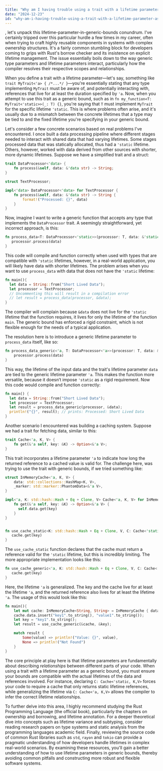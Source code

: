 ```yaml
---
title: "Why am I having trouble using a trait with a lifetime parameter as a generic bound?"
date: "2024-12-23"
id: "why-am-i-having-trouble-using-a-trait-with-a-lifetime-parameter-as-a-generic-bound"
---
```


, let's unpack this lifetime-parameter-in-generic-bounds conundrum. I've certainly tripped over this particular hurdle a few times in my career, often when trying to craft highly reusable components in systems with complex ownership structures. It's a fairly common stumbling block for developers coming to grips with Rust's borrow checker and its insistence on explicit lifetime management. The issue essentially boils down to the way generic type parameters and lifetime parameters interact, particularly how the compiler resolves their respective scopes and relationships.

When you define a trait with a lifetime parameter—let's say, something like `trait MyTrait<'a> { /*...*/ }`—you're essentially stating that any type implementing `MyTrait` must be aware of, and potentially interacting with, references that live for at least the duration specified by `'a`. Now, when you attempt to use this trait as a generic bound, such as in `fn my_function<T: MyTrait<'static>>(_: T) {}`, you're saying that `T` must implement `MyTrait` for the specific lifetime `'static`. This is where problems often arise, and it's usually due to a mismatch between the concrete lifetimes that a type may be tied to and the fixed lifetime you're specifying in your generic bound.

Let's consider a few concrete scenarios based on real problems I've encountered. I once built a data processing pipeline where different stages needed to interact with shared data that had varying lifetimes. Some stages processed data that was statically allocated, thus had a `'static` lifetime. Others, however, worked with data derived from other sources with shorter, more dynamic lifetimes. Suppose we have a simplified trait and a struct:

```rust
trait DataProcessor<'data> {
    fn process(&self, data: &'data str) -> String;
}

struct TextProcessor;

impl<'data> DataProcessor<'data> for TextProcessor {
    fn process(&self, data: &'data str) -> String {
        format!("Processed: {}", data)
    }
}
```

Now, imagine I want to write a generic function that accepts any type that implements the `DataProcessor` trait. A seemingly straightforward, yet incorrect approach, is this:

```rust
fn process_data<T: DataProcessor<'static>>(processor: T, data: &'static str) -> String {
   processor.process(data)
}
```

This code will compile and function correctly when used with types that are compatible with `'static` lifetimes, however, in a real-world application, you will likely have data with shorter lifetimes. The problem arises when you want to use `process_data` with data that does not have the `'static` lifetime:

```rust
fn main(){
  let data = String::from("Short Lived Data");
  let processor = TextProcessor;
  // Uncommenting this will result in a compilation error
  // let result = process_data(processor, &data);
}
```

The compiler will complain because `&data` does not live for the `'static` lifetime that the function requires, it lives for only the lifetime of the function `main`. The generic bound has enforced a rigid constraint, which is not flexible enough for the needs of a typical application.

The resolution here is to introduce a generic lifetime parameter to `process_data` itself, like so:

```rust
fn process_data_generic<'a, T: DataProcessor<'a>>(processor: T, data: &'a str) -> String {
    processor.process(data)
}
```

This way, the lifetime of the input data and the trait's lifetime parameter `data` are tied to the generic lifetime parameter `'a`. This makes the function more versatile, because it doesn’t impose `'static` as a rigid requirement. Now this code would compile and function correctly:

```rust
fn main() {
  let data = String::from("Short Lived Data");
  let processor = TextProcessor;
  let result = process_data_generic(processor, &data);
  println!("{}", result); // prints: Processed: Short Lived Data
}
```

Another scenario I encountered was building a caching system. Suppose we had a trait for fetching data, similar to this:

```rust
trait Cache<'a, K, V> {
    fn get(&'a self, key: &K) -> Option<&'a V>;
}
```

This trait incorporates a lifetime parameter `'a` to indicate how long the returned reference to a cached value is valid for. The challenge here, was trying to use the trait with generic bounds, if we tried something like:

```rust
struct InMemoryCache<'a, K, V> {
    data: std::collections::HashMap<K, V>,
    _marker: std::marker::PhantomData<&'a V>,
}

impl<'a, K: std::hash::Hash + Eq + Clone, V> Cache<'a, K, V> for InMemoryCache<'a, K, V> {
    fn get(&'a self, key: &K) -> Option<&'a V> {
      self.data.get(key)
    }
}


fn use_cache_static<K: std::hash::Hash + Eq + Clone, V, C: Cache<'static, K, V>>(cache: &C, key: &K) -> Option<&V>{
   cache.get(key)
}
```

The `use_cache_static` function declares that the cache must return a reference valid for the `'static` lifetime, but this is incredibly limiting. The more appropriate implementation looks like this:

```rust
fn use_cache_generic<'a, K: std::hash::Hash + Eq + Clone, V, C: Cache<'a, K, V>>(cache: &'a C, key: &K) -> Option<&'a V>{
   cache.get(key)
}
```

Here, the lifetime `'a` is generalized. The key and the cache live for at least the lifetime `'a`, and the returned reference also lives for at least the lifetime `'a`. The usage of this would look like this:

```rust
fn main(){
    let mut cache: InMemoryCache<String, String> = InMemoryCache { data: std::collections::HashMap::new(), _marker: std::marker::PhantomData};
    cache.data.insert("key1".to_string(), "value1".to_string());
    let key = "key1".to_string();
    let result = use_cache_generic(&cache, &key);

    match result {
        Some(value) => println!("Value: {}", value),
        None => println!("Not Found")
    }
}
```

The core principle at play here is that lifetime parameters are fundamentally about describing *relationships* between different parts of your code. When using a trait with a lifetime parameter as a generic bound, you must ensure your bounds are compatible with the actual lifetimes of the data and references involved. For instance, declaring `C: Cache<'static, K,V>` forces your code to require a cache that only returns static lifetime references, while generalizing the lifetime via `C: Cache<'a, K,V>` allows the compiler to infer the correct lifetime relationships.

To further delve into this area, I highly recommend studying the Rust Programming Language (the official book), particularly the chapters on ownership and borrowing, and lifetime annotation. For a deeper theoretical dive into concepts such as lifetime variance and subtyping, consider reading research papers on type systems and static analysis from the programming languages academic field. Finally, reviewing the source code of common Rust libraries such as `std`, `rayon` and `tokio` can provide a pragmatic understanding of how developers handle lifetimes in complex real-world scenarios. By examining these resources, you'll gain a better understanding of how to use lifetime parameters in generic bounds, thereby avoiding common pitfalls and constructing more robust and flexible software systems.
